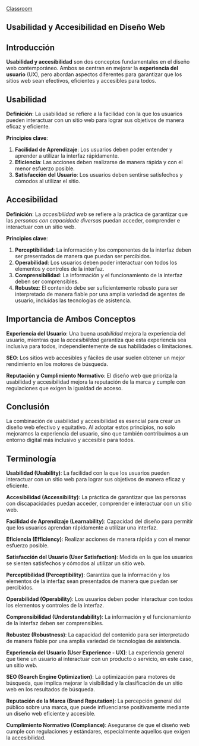 [Classroom](https://classroom.google.com/c/NjAwOTIwNTc4NjAz?cjc=na6coqb)

## Usabilidad y Accesibilidad en Diseño Web

## Introducción

**Usabilidad y accesibilidad** son dos conceptos fundamentales en el diseño web contemporáneo. Ambos se centran en mejorar la **experiencia del usuario** (UX), pero abordan aspectos diferentes para garantizar que los sitios web sean efectivos, eficientes y accesibles para todos.

## Usabilidad

**Definición**: La usabilidad se refiere a la facilidad con la que los usuarios pueden interactuar con un sitio web para lograr sus objetivos de manera eficaz y eficiente.

**Principios clave**:

1. **Facilidad de Aprendizaje**: Los usuarios deben poder entender y aprender a utilizar la interfaz rápidamente.
2. **Eficiencia**: Las acciones deben realizarse de manera rápida y con el menor esfuerzo posible.
3. **Satisfacción del Usuario**: Los usuarios deben sentirse satisfechos y cómodos al utilizar el sitio.

## Accesibilidad

**Definición**: La *accesibilidad web* se refiere a la práctica de garantizar que las *personas con capacidade diversas* puedan acceder, comprender e interactuar con un sitio web.

**Principios clave**:

1. **Perceptibilidad**: La información y los componentes de la interfaz deben ser presentados de manera que puedan ser percibidos.
2. **Operabilidad**: Los usuarios deben poder interactuar con todos los elementos y controles de la interfaz.
3. **Comprensibilidad**: La información y el funcionamiento de la interfaz deben ser comprensibles.
4. **Robustez**: El contenido debe ser suficientemente robusto para ser interpretado de manera fiable por una amplia variedad de agentes de usuario, incluidas las tecnologías de asistencia.

## Importancia de Ambos Conceptos

**Experiencia del Usuario**: Una buena *usabilidad* mejora la experiencia del usuario, mientras que la *accesibilidad* garantiza que esta experiencia sea inclusiva para todos, independientemente de sus habilidades o limitaciones.

**SEO**: Los sitios web accesibles y fáciles de usar suelen obtener un mejor rendimiento en los motores de búsqueda.

**Reputación y Cumplimiento Normativo**: El diseño web que prioriza la usabilidad y accesibilidad mejora la reputación de la marca y cumple con regulaciones que exigen la igualdad de acceso.

## Conclusión

La combinación de usabilidad y accesibilidad es esencial para crear un diseño web efectivo y equitativo. Al adoptar estos principios, no solo mejoramos la experiencia del usuario, sino que también contribuimos a un entorno digital más inclusivo y accesible para todos.

## Terminología


**Usabilidad (Usability)**: La facilidad con la que los usuarios pueden interactuar con un sitio web para lograr sus objetivos de manera eficaz y eficiente.

**Accesibilidad (Accessibility)**: La práctica de garantizar que las personas con discapacidades puedan acceder, comprender e interactuar con un sitio web.

**Facilidad de Aprendizaje (Learnability)**: Capacidad del diseño para permitir que los usuarios aprendan rápidamente a utilizar una interfaz.

**Eficiencia (Efficiency)**: Realizar acciones de manera rápida y con el menor esfuerzo posible.

**Satisfacción del Usuario (User Satisfaction)**: Medida en la que los usuarios se sienten satisfechos y cómodos al utilizar un sitio web.

**Perceptibilidad (Perceptibility)**: Garantiza que la información y los elementos de la interfaz sean presentados de manera que puedan ser percibidos.

**Operabilidad (Operability)**: Los usuarios deben poder interactuar con todos los elementos y controles de la interfaz.

**Comprensibilidad (Understandability)**: La información y el funcionamiento de la interfaz deben ser comprensibles.

**Robustez (Robustness)**: La capacidad del contenido para ser interpretado de manera fiable por una amplia variedad de tecnologías de asistencia.

**Experiencia del Usuario (User Experience - UX)**: La experiencia general que tiene un usuario al interactuar con un producto o servicio, en este caso, un sitio web.

**SEO (Search Engine Optimization)**: La optimización para motores de búsqueda, que implica mejorar la visibilidad y la clasificación de un sitio web en los resultados de búsqueda.

**Reputación de la Marca (Brand Reputation)**: La percepción general del público sobre una marca, que puede influenciarse positivamente mediante un diseño web eficiente y accesible.

**Cumplimiento Normativo (Compliance)**: Asegurarse de que el diseño web cumple con regulaciones y estándares, especialmente aquellos que exigen la accesibilidad.
